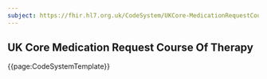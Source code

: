 ```yaml
---
subject: https://fhir.hl7.org.uk/CodeSystem/UKCore-MedicationRequestCourseOfTherapy
---
```

## UK Core Medication Request Course Of Therapy

{{page:CodeSystemTemplate}}